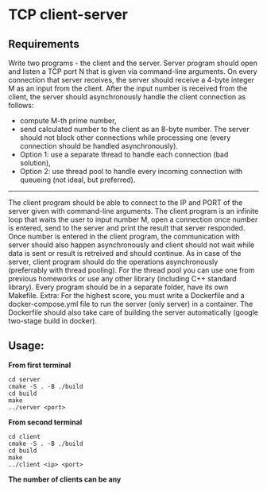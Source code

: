 # TCP client-server

## Requirements
Write two programs - the client and the server.
Server program should open and listen a TCP port N that is given via command-line arguments.
On every connection that server receives, the server should receive a 4-byte integer M as an input from the client.
After the input number is received from the client, the server should asynchronously handle the client connection as follows:
- compute M-th prime number,
- send calculated number to the client as an 8-byte number.
The server should not block other connections while processing one (every connection should be handled asynchronously).
- Option 1: use a separate thread to handle each connection (bad solution),
- Option 2: use thread pool to handle every incoming connection with queueing (not ideal, but preferred).
----
The client program should be able to connect to the IP and PORT of the server given with command-line arguments.
The client program is an infinite loop that waits the user to input number M, open a connection once number is entered, send to the server and print the result that server responded.
Once number is entered in the client program, the communication with server should also happen asynchronously and client should not wait while data is sent or result is retreived and should continue.
As in case of the server, client program should do the operations asynchronously (preferrably with thread pooling).
For the thread pool you can use one from previous homeworks or use any other library (including C++ standard library).
Every program should be in a separate folder, have its own Makefile.
Extra: For the highest score, you must write a Dockerfile and a docker-compose.yml file to run the server (only server) in a container. The Dockerfile should also take care of building the server automatically (google two-stage build in docker).

## Usage:

**From first terminal**
```
cd server
cmake -S . -B ./build
cd build
make
../server <port>
```

**From second terminal**
```
cd client
cmake -S . -B ./build
cd build
make
../client <ip> <port>
```

**The number of clients can be any**
